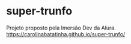# super-trunfo
Projeto proposto pela Imersão Dev da Alura. https://carolinabatatinha.github.io/super-trunfo/
